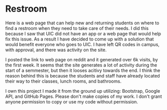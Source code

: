 # Restroom
Here is a web page that can help new and returning students on where to find a restroom when they need to take care of their needs. I did this because I saw that UIC did not have an app or a web page that would help fix this issue. As a result I have decided to come up with a solution that would benefit everyone who goes to UIC. I have left QR codes in campus, with approval, and there was activity on the site. 

I posted the link to web page on reddit and it generated over 6k visits, by the first week. It seems that the site generates a lot of activity during the start of a semmester, but then it looses acitivy towards the end. I think the reason behind this is because the students and staff have already located their way to their classes, lunch rooms, and bathrooms. 

 I own this project I made it from the ground up utilizing: Bootstrap, Google API, and GitHub Pages. Please don't make copies of my work. I don't grant anyone permission to copy or use my code without permission. 
 
